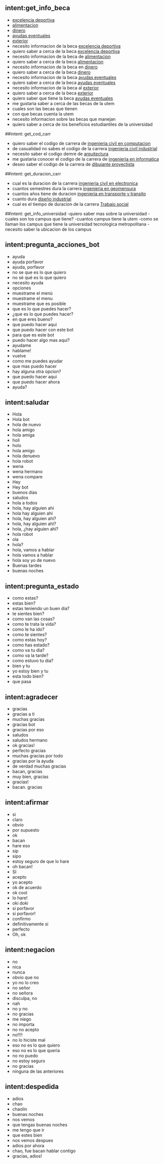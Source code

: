 ## intent:get_info_beca
- [excelencia deportiva](beca)
- [alimentacion](beca)
- [dinero](beca)
- [ayudas eventuales](beca)
- [exterior](beca)
- necesito informacion de la beca [excelencia deportiva](beca)
- quiero saber a cerca de la beca [excelencia deportiva](beca)
- necesito informacion de la beca de [alimentacion](beca)
- quiero saber a cerca de la beca [alimentacion](beca)
- necesito informacion de la beca en [dinero](beca)
- quiero saber a cerca de la beca [dinero](beca)
- necesito informacion de la beca [ayudas eventuales](beca)
- quiero saber a cerca de la beca [ayudas eventuales](beca)
- necesito informacion de la beca al [exterior](beca)
- quiero saber a cerca de la beca [exterior](beca)
- quiero saber que tiene la beca [ayudas eventuales](beca)
- me gustarìa saber a cerca de las becas de la utem
- cuales son las becas que tienen
- con que becas cuenta la utem
- necesito informacion sobre las becas que manejan
- quiero saber a cerca de los beneficios estudiantiles de la universidad
 
##intent: get_cod_carr
- quiero saber el codigo de carrera de [ingenieria civil en computacion](carrera)
- de casualidad no sabes el codigo de la carrera [ingenieria civil industrial](carrera)
- necesito saber el codigo demre de [arquitectura](carrera)
- me gustaria conocer el codigo de la carrera de [ingenieria en informatica](carrera)
- deseo saber el codigo de la carrera de [dibujante proyectista](carrera)

##intent: get_duracion_carr 
- cual es la duracion de la carrera [ingenieria civil en electronica](carrera)
- cuantos semestres dura la carrera [ingenieria en geomensura](carrera)
- cuantos años tiene de duracion [ingenieria en transporte y transito](carrera)
- cuanto dura [diseño industrial](carrera)
- cual es el tiempo de duracion de la carrera [Trabajo social](carrera)

##intent: get_info_universidad
-quiero saber mas sobre la universidad
-cuales son los campus que tiene?
-cuantos campus tiene la utem
-como se llaman los campus que tiene la universidad tecnologica metropolitana
-necesito saber la ubicacion de los campus

## intent:pregunta_acciones_bot
- ayuda
- ayuda porfavor
- ayuda, porfavor
- no se que es lo que quiero
- no sè què es lo que quiero
- necesito ayuda
- opciones
- muestrame el menù
- muestrame el menu
- muestrame que es posible
- que es lo que puedes hacer?
- ¿que es lo que puedes hacer?
- en que eres bueno?
- que puedo hacer aquì
- que puedo hacer con este bot
- para que es este bot
- puedo hacer algo mas aqui?
- ayudame
- hablame!
- vuelve
- como me puedes ayudar
- que mas puedo hacer
- hay alguna otra opcion?
- que puedo hacer aqui
- que puedo hacer ahora
- ayuda?

## intent:saludar
- Hola
- Hola bot
- hola de nuevo
- hola amigo
- hola amiga
- holi
- holo
- hola amigo
- hola denuevo
- hola robot
- wena
- wena hermano
- wena compare
- Hey
- Hey bot
- buenos dias
- saludos
- hola a todos
- hola, hay alguien ahi
- hola hay alguien ahi
- hola, hay alguien ahi?
- hola, hay alguien ahì?
- hola, ¿hay alguien ahì?
- hola robot
- ola
- hola?
- hola, vamos a hablar
- hola vamos a hablar
- hola soy yo de nuevo
- Buenas tardes
- buenas noches

## intent:pregunta_estado
- como estas?
- estas bien?
- estas teniendo un buen dia?
- te sientes bien?
- como van las cosas?
- como te trata la vida?
- como le ha ido?
- como te sientes?
- como estas hoy?
- como has estado?
- como va tu dia?
- como va la tarde?
- como estuvo tu dia?
- bien y tu
- yo estoy bien y tu
- esta todo bien?
- que pasa

## intent:agradecer
- gracias
- gracias a ti
- muchas gracias
- gracias bot
- gracias por eso
- saludos
- saludos hermano
- ok gracias!
- perfecto gracias
- muchas gracias por todo
- gracias por la ayuda
- de verdad muchas gracias
- bacan, gracias
- muy bien, gracias
- gracias!
- bacan. gracias

## intent:afirmar
- si
- claro
- obvio
- por supuesto
- ok
- bacan
- hare eso
- sip
- sipo
- estoy seguro de que lo hare
- oh bacan!
- SI
- acepto
- yo acepto
- ok de acuerdo
- ok cool
- lo hare!
- oki doki
- si porfavor
- si porfavor!
- confirmo
- definitivamente si
- perfecto
- Oh, ok

## intent:negacion
- no
- nica
- nunca
- obvio que no
- yo no lo creo
- no señor
- no señora
- disculpa, no
- nah
- no y no
- no gracias
- me niego 
- no importa
- no no acepto
- no!!!!
- no lo hiciste mal
- eso no es lo que quiero
- eso no es lo que queria
- no no puedo
- no estoy seguro
- no gracias
- ninguna de las anteriores

## intent:despedida
- adios
- chao
- chaolin
- buenas noches
- nos vemos
- que tengas buenas noches
- me tengo que ir
- que estes bien
- nos vemos despues
- adios por ahora
- chao, fue bacan hablar contigo
- gracias, adios!
